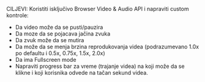 CILJEVI:
Koristiti isključivo Browser Video & Audio API i napraviti custom kontrole:

-   Da video može da se pusti/pauzira
-   Da moze da se pojacava jačina zvuka
-   Da zvuk može da se mutira
-   Da može da se menja brzina reprodukovanja videa (podrazumevano 1.0x po defaultu i 0.5x, 0.75x, 1.5x, 2.0x)
-   Da ima Fullscreen mode
-   Napraviti progress bar za vreme (trajanje videa) na koji može da se klikne i koji korisnika odvede na tačan sekund videa.
